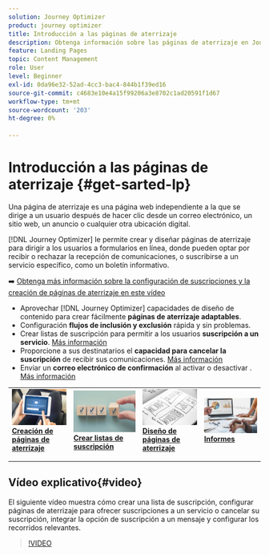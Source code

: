 ```yaml
---
solution: Journey Optimizer
product: journey optimizer
title: Introducción a las páginas de aterrizaje
description: Obtenga información sobre las páginas de aterrizaje en Journey Optimizer
feature: Landing Pages
topic: Content Management
role: User
level: Beginner
exl-id: 0da96e32-52ad-4cc3-bac4-844b1f39ed16
source-git-commit: c4683e10e4a15f99206a3e8702c1ad20591f1d67
workflow-type: tm+mt
source-wordcount: '203'
ht-degree: 0%

---
```


# Introducción a las páginas de aterrizaje {#get-sarted-lp}

Una página de aterrizaje es una página web independiente a la que se dirige a un usuario después de hacer clic desde un correo electrónico, un sitio web, un anuncio o cualquier otra ubicación digital.

[!DNL Journey Optimizer] le permite crear y diseñar páginas de aterrizaje para dirigir a los usuarios a formularios en línea, donde pueden optar por recibir o rechazar la recepción de comunicaciones, o suscribirse a un servicio específico, como un boletín informativo.

➡️ [Obtenga más información sobre la configuración de suscripciones y la creación de páginas de aterrizaje en este vídeo](#video)

* Aprovechar [!DNL Journey Optimizer] capacidades de diseño de contenido para crear fácilmente **páginas de aterrizaje adaptables**.
* Configuración **flujos de inclusión y exclusión** rápida y sin problemas.
* Crear listas de suscripción para permitir a los usuarios **suscripción a un servicio**. [Más información](lp-use-cases.md#subscription-to-a-service)
* Proporcione a sus destinatarios el **capacidad para cancelar la suscripción** de recibir sus comunicaciones. [Más información](lp-use-cases.md#opt-out)
* Enviar un **correo electrónico de confirmación** al activar o desactivar . [Más información](lp-use-cases.md#send-confirmation-email)

<table style="table-layout:fixed"><tr style="border: 0;">
<td>
<a href="create-lp.md">
<img alt="Posible cliente" src="../assets/do-not-localize/lp-subscription.jpeg">
</a>
<div><a href="create-lp.md"><strong>Creación de páginas de aterrizaje</strong>
</div>
<p>
</td>
<td>
<a href="subscription-list.md">
<img alt="Poco frecuente" src="../assets/do-not-localize/lp-list.jpg">
</a>
<div>
<a href="subscription-list.md"><strong>Crear listas de suscripción</strong></a>
</div>
<p></td>
<td>
<a href="design-lp.md">
<img alt="Validación" src="../assets/do-not-localize/lp-design.jpg">
</a>
<div>
<a href="design-lp.md"><strong>Diseño de páginas de aterrizaje</strong></a>
</div>
<p>
</td>
<td>
<a href="../reports/lp-report-live.md">
<img alt="Validación" src="../assets/do-not-localize/lp-reporting.jpg">
</a>
<div>
<a href="../reports/lp-report-live.md"><strong>Informes</strong></a>
</div>
<p>
</td>
</tr></table>

## Vídeo explicativo{#video}

El siguiente vídeo muestra cómo crear una lista de suscripción, configurar páginas de aterrizaje para ofrecer suscripciones a un servicio o cancelar su suscripción, integrar la opción de suscripción a un mensaje y configurar los recorridos relevantes.

>[!VIDEO](https://video.tv.adobe.com/v/341280?quality=12&learn=on)